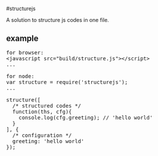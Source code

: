 #structurejs

A solution to structure js codes in one file.

## example

<pre>
for browser:
&lt;javascript src="build/structure.js"&gt;&lt;/script&gt;
...

for node:
var structure = require('structurejs');
...

structure([
  /* structured codes */
  function(ths, cfg){
    console.log(cfg.greeting); // 'hello world'
  }
], {
  /* configuration */
  greeting: 'hello world'
});
</pre>
